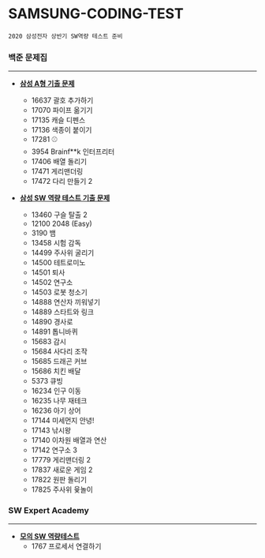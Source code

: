 # SAMSUNG-CODING-TEST
	2020 삼성전자 상반기 SW역량 테스트 준비

### 백준 문제집  
---
* **[삼성 A형 기출 문제](https://www.acmicpc.net/workbook/view/2771)**
  * 16637	괄호 추가하기
  * 17070	파이프 옮기기
  *	17135	캐슬 디펜스
  * 17136	색종이 붙이기
  *	17281	⚾
  *	3954	Brainf**k 인터프리터
  *	17406	배열 돌리기
  *	17471	게리맨더링
  *	17472	다리 만들기 2

* **[삼성 SW 역량 테스트 기출 문제](https://www.acmicpc.net/workbook/view/1152)**
  * 13460	구슬 탈출 2
  * 12100	2048 (Easy)
  * 3190	뱀	
  * 13458	시험 감독
  * 14499	주사위 굴리기
  * 14500	테트로미노
  * 14501	퇴사
  * 14502	연구소
  * 14503	로봇 청소기
  * 14888	연산자 끼워넣기
  * 14889	스타트와 링크
  * 14890	경사로	
  * 14891	톱니바퀴
  * 15683	감시
  * 15684	사다리 조작
  * 15685	드래곤 커브
  * 15686	치킨 배달
  * 5373	큐빙
  * 16234	인구 이동
  * 16235	나무 재테크	
  * 16236	아기 상어
  * 17144	미세먼지 안녕!
  * 17143	낚시왕
  * 17140	이차원 배열과 연산
  * 17142	연구소 3
  * 17779	게리맨더링 2
  * 17837	새로운 게임 2
  * 17822	원판 돌리기
  * 17825	주사위 윷놀이


### SW Expert Academy
---
* **[모의 SW 역량테스트](https://swexpertacademy.com/main/userpage/code/userProblemBoxDetail.do?probBoxId=AV5Po0AqAPwDFAUq&leftPage=1&curPage=userpage&userId=SWEAC#none)**
  * 1767 프로세서 연결하기